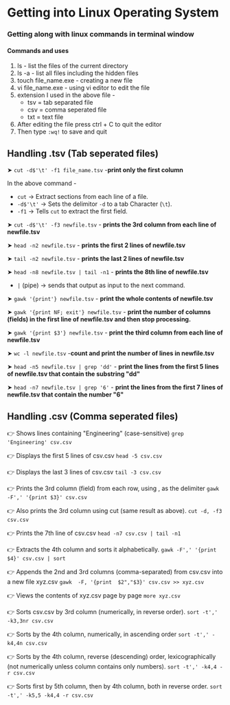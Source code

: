 # Getting into Linux Operating System

### Getting along with linux commands in terminal window

#### Commands and uses

1. ls - list the files of the current directory
2. ls -a - list all files including the hidden files 
3. touch file_name.exe - creating a new file
4. vi file_name.exe - using vi editor to edit the file
5. extension I used in the above file - 
    * tsv = tab separated file
    * csv = comma seperated file
    * txt = text file
6. After editing the file press ctrl + C to quit the editor 
7. Then type `:wq!` to save and quit

## Handling .tsv (Tab seperated files)

➤ `cut -d$'\t' -f1 file_name.tsv` -**print only the first column**

In the above command - 
  * `cut` -> Extract sections from each line of a file.
  * `-d$'\t'` -> Sets the delimitor `-d` to a tab Character (`\t`). 
  * `-f1` -> Tells `cut` to extract the first field.

➤ `cut -d$'\t' -f3 newfile.tsv` - **prints the 3rd column from each line of newfile.tsv**

➤ `head -n2 newfile.tsv` - **prints the first 2 lines of newfile.tsv**

➤ `tail -n2 newfile.tsv` -  **prints the last 2 lines of newfile.tsv**

➤ `head -n8 newfile.tsv | tail -n1` - **prints the 8th line of newfile.tsv**
*  `|` (pipe) → sends that output as input to the next command.

➤ `gawk '{print'} newfile.tsv` - **print the whole contents of newfile.tsv**

➤ `gawk '{print NF; exit'} newfile.tsv` - **print the number of columns (fields) in the first line of newfile.tsv and then stop processing.**

➤ `gawk '{print $3'} newfile.tsv` - **print the third column from each line of newfile.tsv**

➤ `wc -l newfile.tsv` -**count and print the number of lines in newfile.tsv**

➤ `head -n5 newfile.tsv | grep 'dd'` - **print the lines from the first 5 lines of newfile.tsv that contain the substring "dd"**

➤ `head -n7 newfile.tsv | grep '6'` - **print the lines from the first 7 lines of newfile.tsv that contain the number "6"**


## Handling .csv (Comma seperated files)

👉 Shows lines containing "Engineering" (case-sensitive) 
`grep 'Engineering' csv.csv`


👉 Displays the first 5 lines of csv.csv
`head -5 csv.csv`

👉 Displays the last 3 lines of csv.csv
`tail -3 csv.csv`

👉 Prints the 3rd column (field) from each row, using , as the delimiter
`gawk -F',' '{print $3}' csv.csv`

👉 Also prints the 3rd column using cut (same result as above).
`cut -d, -f3 csv.csv`

👉 Prints the 7th line of csv.csv
`head -n7 csv.csv | tail -n1`

👉 Extracts the 4th column and sorts it alphabetically.
`gawk -F',' '{print $4}' csv.csv | sort`

👉 Appends the 2nd and 3rd columns (comma-separated) from csv.csv into a new file xyz.csv
`gawk  -F, '{print  $2","$3}' csv.csv >> xyz.csv`

👉 Views the contents of xyz.csv page by page
`more xyz.csv`

👉 Sorts csv.csv by 3rd column (numerically, in reverse order).
`sort -t',' -k3,3nr csv.csv`

👉 Sorts by the 4th column, numerically, in ascending order
`sort -t',' -k4,4n csv.csv`

👉 Sorts by the 4th column, reverse (descending) order, lexicographically (not numerically unless column contains only numbers).
`sort -t',' -k4,4 -r csv.csv`

👉 Sorts first by 5th column, then by 4th column, both in reverse order.
`sort -t',' -k5,5 -k4,4 -r csv.csv`